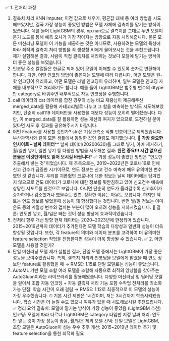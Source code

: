 ✅ 1. 전처리 과정
1) 결측치 처리
KNN Imputer, 이전 값으로 채우기, 평균값 대체 등 여러 방법을 시도해보았지만, 결국 가장 성능이 좋았던 방법은 모델 자체에 결측치를 맡기는 방식이었습니다.
예를 들어 LightGBM의 경우, np.nan으로 결측치를 그대로 두면 모델이 분기 노드를 통해 예측 오차가 가장 작아지는 방향으로 자동 처리해줍니다.
물론 모든 머신러닝 모델이 이 기능을 제공하는 것은 아니므로, 사용하려는 모델의 특성에 따라 최적의 결측치 처리 방법을 꼭 생성형 AI에게 물어보시는 것을 추천드립니다.
제가 실험해본 결과, 사람이 직접 결측치를 처리하는 것보다 모델에 맡기는 방식이 더 좋은 성능을 보였습니다.
2) 인코딩
주소 칼럼들은 한글로 되어 있어 모델이 이해할 수 있도록 숫자로 변환해야 합니다.
다만, 어떤 인코딩 방법이 좋은지는 모델에 따라 다릅니다.
어떤 모델은 원-핫 인코딩이 유리하고,
어떤 모델은 라벨 인코딩이 유리하며,
일부 모델은 인코딩 자체를 내부적으로 처리하기도 합니다.
예를 들어 LightGBM은 범주형 변수의 dtype만 category로 바꿔주면 내부적으로 자동 인코딩을 수행합니다.
3) call 데이터와 cat 데이터를 합친 경우의 성능 비교
재홍님이 제공해주신 merged_data를 활용해 카테고리별로 나누고 그 합을 예측하는 방식도 시도해보았지만,
단순히 call119 데이터만을 사용했을 때보다 성능이 오히려 떨어졌습니다.
다만, 이 merged_data를 잘 활용하면 성능 개선의 여지가 있으므로, 도전하실 분이 있다면 시도 후 결과를 공유해주시기 바랍니다.
4) 어떤 Feature를 사용할 것인가?
stn은 기상관측소 식별 번호이므로 제외했습니다.
부산광역시와 같이 모든 샘플에서 동일한 값인 컬럼도 제거했습니다.
******📌 가장 중요한 인사이트 – 날짜 데이터********
날짜 데이터(20200630)를
그대로 넣기,
아예 제거하기,
월/일만 넣기,
일만 넣기
등 다양한 방법을 시도해본 결과:
**********완전 중요!!! 시간 없으신 분들은 이것만이라도 읽어 보시길 바랍니다***********
     ✅ 가장 성능이 좋았던 방법은 "연도만 추출해서 넣는 것"이었습니다.
제 추측으로는, 2019~2022년은 코로나19로 인해 신고 건수가 급증한 시기이므로,
연도 정보는 신고 건수 예측에 매우 유의미한 변수였던 것 같습니다. 우리를 괴롭혔던 코로나에 대한 정보는 날씨 데이터에는 담겨있지 않으므로 연도 데이터가 코로나에 대한 정보를 뒷받침하고 있어 신고건수 예측에 상당한 서포트를 한것으로 보입니다. 아니면 단순히 연도가 올라갈수록 신고추이가 증가하거나 감소했거나 했을수도 있죠. 정확한 이유는 아무도 모릅니다. 하지만 팩트는 연도 정보를 넣었을때 성능이 꽤 향상했다는 것입니다. 
반면 월/일 정보는 이미 온도 등의 계절성 변수와 겹치는 부분이 많아 오히려 성능을 저하시켰습니다.
📌 결론: 연도만 넣고, 월/일은 빼는 것이 성능 향상에 효과적이었습니다.
5) 전처리 향후 개선 방향
현재 데이터는 2020~2023년에 한정되어 있습니다.
2015~2019년까지 데이터가 추가된다면 모델 학습의 다양성과 일반화 성능이 더욱 향상될 것입니다.
또한, 각 feature의 의미와 데이터 분포를 고려하여 더 유의미한 feature selection 작업을 진행한다면 성능이 더욱 향상될 수 있습니다.
✅ 2. 어떤 모델을 사용할 것인가?
1) 단일 머신러닝 모델
제가 실험한 결과, 단일 모델 중에서는 LightGBM이 가장 좋은 성능을 보여주었습니다.
특히,
결측치 처리와 인코딩을 모델에게 맡겼을 때
연도 정보만 feature로 활용했을 때
→ RMSE: 1.15로 단일 모델로는 성능이 좋았습니다.
2) AutoML 기반 모델 조합
여러 모델을 조합해 자동으로 최적의 앙상블을 찾아주는 AutoGluon이라는 라이브러리를 활용해봤습니다.
다양한 머신러닝 및 딥러닝 모델을 알아서 조합
자동 인코딩 + 자동 결측치 처리 기능 포함
수작업 전처리를 최소화 가능
단점: 학습 시간이 오래 걸림
→ RMSE: 1.12로 최종적으로 이 모델의 성능이 가장 우수했습니다.
⏱ 기본 시간 제한은 1시간이며, 저는 3시간까지 학습시켜봤습니다.
학습 시간은 더 늘릴 수도 있으니 여유가 있을 때 시도해보시길 추천드립니다.
✅ 정리 요약
결측치: 모델에 맡기는 방식이 가장 성능이 좋았음 (LightGBM 추천)
인코딩: 모델에 따라 다르나 LightGBM은 category 타입만 지정
날짜 처리: 연도만 넣는 것이 가장 성능이 좋음, 월/일은 제외
모델 선택: 단일 모델은 LightGBM, 조합 모델은 AutoGluon이 성능 우수
추후 개선: 2015~2019년 데이터 추가 및 feature selection을 통한 최적화 필요
